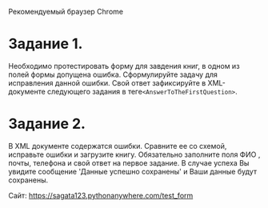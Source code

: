 Рекомендуемый браузер Chrome

# Задание 1.
Необходимо протестировать форму для завдения книг, в одном из полей формы допущена ошибка. Сформулируйте задачу для исправления данной ошибки. Свой ответ зафиксируйте в XML-документе следующего задания  в  теге```<AnswerToTheFirstQuestion>```.

# Задание 2.
В XML документе содержатся ошибки. Сравните ее со схемой, исправьте ошибки и загрузите книгу.  Обязательно заполните поля ФИО , почты, телефона и свой ответ на первое задание. В случае успеха Вы увидите сообщение 'Данные успешно сохранены' и Ваши данные будут сохранены.


Cайт: https://sagata123.pythonanywhere.com/test_form
